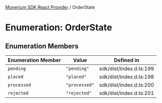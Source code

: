 [Monerium SDK React Provider](../README.md) / OrderState

# Enumeration: OrderState

## Enumeration Members

| Enumeration Member | Value         | Defined in              |
| ------------------ | ------------- | ----------------------- |
| `pending`          | `"pending"`   | sdk/dist/index.d.ts:199 |
| `placed`           | `"placed"`    | sdk/dist/index.d.ts:198 |
| `processed`        | `"processed"` | sdk/dist/index.d.ts:200 |
| `rejected`         | `"rejected"`  | sdk/dist/index.d.ts:201 |
